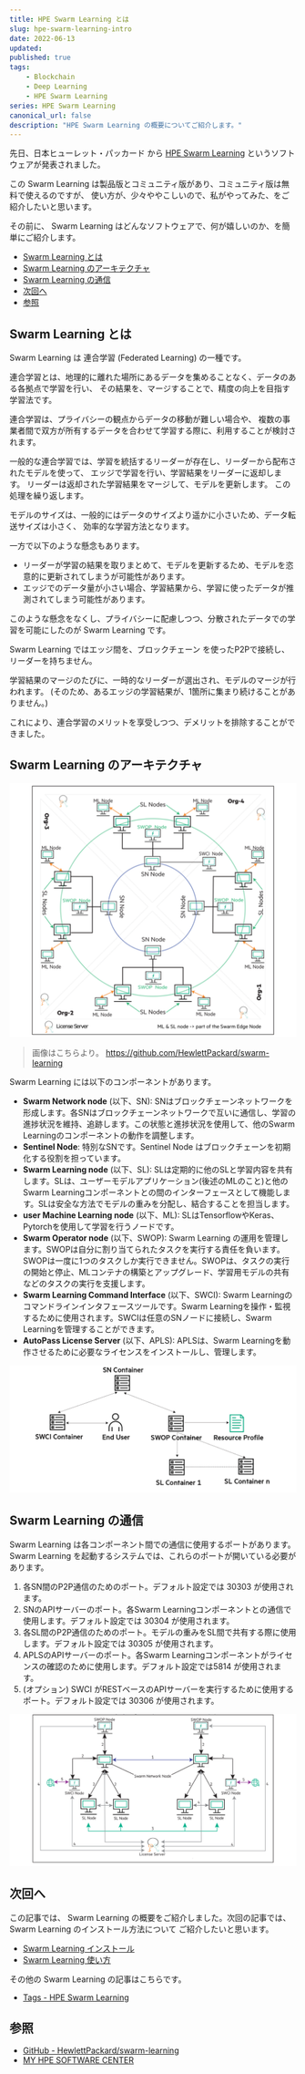 ```yaml
---
title: HPE Swarm Learning とは
slug: hpe-swarm-learning-intro
date: 2022-06-13
updated:
published: true
tags:
    - Blockchain
    - Deep Learning
    - HPE Swarm Learning
series: HPE Swarm Learning
canonical_url: false
description: "HPE Swarm Learning の概要についてご紹介します。"
---
```


先日、日本ヒューレット・パッカード から [HPE Swarm Learning](https://www.hpe.com/jp/ja/japan/newsroom/press-release/2022/052502.html) というソフトウェアが発表されました。

この Swarm Learning は製品版とコミュニティ版があり、コミュニティ版は無料で使えるのですが、
使い方が、少々ややこしいので、私がやってみた、をご紹介したいと思います。

その前に、 Swarm Learning はどんなソフトウェアで、何が嬉しいのか、を簡単にご紹介します。


<!-- START doctoc generated TOC please keep comment here to allow auto update -->
<!-- DON'T EDIT THIS SECTION, INSTEAD RE-RUN doctoc TO UPDATE -->

- [Swarm Learning とは](#swarm-learning-%E3%81%A8%E3%81%AF)
- [Swarm Learning のアーキテクチャ](#swarm-learning-%E3%81%AE%E3%82%A2%E3%83%BC%E3%82%AD%E3%83%86%E3%82%AF%E3%83%81%E3%83%A3)
- [Swarm Learning の通信](#swarm-learning-%E3%81%AE%E9%80%9A%E4%BF%A1)
- [次回へ](#%E6%AC%A1%E5%9B%9E%E3%81%B8)
- [参照](#%E5%8F%82%E7%85%A7)

<!-- END doctoc generated TOC please keep comment here to allow auto update -->


## Swarm Learning とは

Swarm Learning は 連合学習 (Federated Learning) の一種です。

連合学習とは、地理的に離れた場所にあるデータを集めることなく、データのある各拠点で学習を行い、
その結果を、マージすることで、精度の向上を目指す学習法です。

連合学習は、プライバシーの観点からデータの移動が難しい場合や、
複数の事業者間で双方が所有するデータを合わせて学習する際に、利用することが検討されます。

一般的な連合学習では、学習を統括するリーダーが存在し、リーダーから配布されたモデルを使って、
エッジで学習を行い、学習結果をリーダーに返却します。
リーダーは返却された学習結果をマージして、モデルを更新します。
この処理を繰り返します。

モデルのサイズは、一般的にはデータのサイズより遥かに小さいため、データ転送サイズは小さく、
効率的な学習方法となります。

一方で以下のような懸念もあります。

- リーダーが学習の結果を取りまとめて、モデルを更新するため、モデルを恣意的に更新されてしまうが可能性があります。
- エッジでのデータ量が小さい場合、学習結果から、学習に使ったデータが推測されてしまう可能性があります。

このような懸念をなくし、プライバシーに配慮しつつ、分散されたデータでの学習を可能にしたのが Swarm Learning です。


Swarm Learning ではエッジ間を、ブロックチェーン を使ったP2Pで接続し、リーダーを持ちません。

学習結果のマージのたびに、一時的なリーダーが選出され、モデルのマージが行われます。
(そのため、あるエッジの学習結果が、1箇所に集まり続けることがありません。)

これにより、連合学習のメリットを享受しつつ、デメリットを排除することができました。


## Swarm Learning のアーキテクチャ

![Swarm Learning Architecture](./images/20220615145528.png)

> 画像はこちらより。
> https://github.com/HewlettPackard/swarm-learning

Swarm Learning には以下のコンポーネントがあります。

- **Swarm Network node** (以下、SN): SNはブロックチェーンネットワークを形成します。各SNはブロックチェーンネットワークで互いに通信し、学習の進捗状況を維持、追跡します。この状態と進捗状況を使用して、他のSwarm Learningのコンポーネントの動作を調整します。
- **Sentinel Node**: 特別なSNです。Sentinel Node はブロックチェーンを初期化する役割を担っています。
- **Swarm Learning node** (以下、SL): SLは定期的に他のSLと学習内容を共有します。SLは、ユーザーモデルアプリケーション(後述のMLのこと)と他のSwarm Learningコンポーネントとの間のインターフェースとして機能します。SLは安全な方法でモデルの重みを分配し、結合することを担当します。
- **user Machine Learning node** (以下、ML): SLはTensorflowやKeras、Pytorchを使用して学習を行うノードです。
- **Swarm Operator node** (以下、SWOP): Swarm Learning の運用を管理します。SWOPは自分に割り当てられたタスクを実行する責任を負います。SWOPは一度に1つのタスクしか実行できません。SWOPは、タスクの実行の開始と停止、MLコンテナの構築とアップグレード、学習用モデルの共有などのタスクの実行を支援します。
- **Swarm Learning Command Interface** (以下、SWCI): Swarm Learningのコマンドラインインタフェースツールです。Swarm Learningを操作・監視するために使用されます。SWCIは任意のSNノードに接続し、Swarm Learningを管理することができます。
- **AutoPass License Server** (以下、APLS): APLSは、Swarm Learningを動作させるために必要なライセンスをインストールし、管理します。

![Swarm Learning Architecture 2](./images/20220615150111.png)


## Swarm Learning の通信

Swarm Learning は各コンポーネント間での通信に使用するポートがあります。
Swarm Learning を起動するシステムでは、これらのポートが開いている必要があります。

1. 各SN間のP2P通信のためのポート。デフォルト設定では 30303 が使用されます。
2. SNのAPIサーバーのポート。各Swarm Learningコンポーネントとの通信で使用します。デフォルト設定では 30304 が使用されます。
3. 各SL間のP2P通信のためのポート。モデルの重みをSL間で共有する際に使用します。デフォルト設定では 30305 が使用されます。
4. APLSのAPIサーバーのポート。各Swarm Learningコンポーネントがライセンスの確認のために使用します。デフォルト設定では5814 が使用されます。
5. (オプション) SWCI がRESTベースのAPIサーバーを実行するために使用するポート。デフォルト設定では 30306 が使用されます。

![Swarm Learning Component Interactions](./images/20220615151014.png)


## 次回へ

この記事では、 Swarm Learning の概要をご紹介しました。次回の記事では、Swarm Learning のインストール方法について
ご紹介したいと思います。

- [Swarm Learning インストール](../hpe-swarm-learning-install/)
- [Swarm Learning 使い方](../hpe-swarm-learning-how-to-use/)

その他の Swarm Learning の記事はこちらです。

- [Tags - HPE Swarm Learning](/tag/HPE%20Swarm%20Learning/)

## 参照

- [GitHub - HewlettPackard/swarm-learning](https://github.com/HewlettPackard/swarm-learning)
- [MY HPE SOFTWARE CENTER](https://myenterpriselicense.hpe.com/cwp-ui/auth/login)
